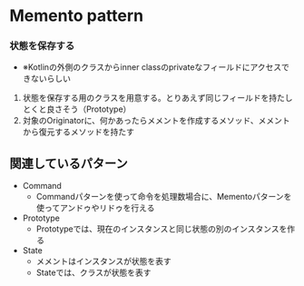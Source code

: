 # Memento pattern

### 状態を保存する

- ※Kotlinの外側のクラスからinner classのprivateなフィールドにアクセスできないらしい

1. 状態を保存する用のクラスを用意する。とりあえず同じフィールドを持たしとくと良さそう（Prototype）
2. 対象のOriginatorに、何かあったらメメントを作成するメソッド、メメントから復元するメソッドを持たす

## 関連しているパターン

- Command
    - Commandパターンを使って命令を処理数場合に、Mementoパターンを使ってアンドゥやリドゥを行える
- Prototype
    - Prototypeでは、現在のインスタンスと同じ状態の別のインスタンスを作る
- State
  - メメントはインスタンスが状態を表す
  - Stateでは、クラスが状態を表す
